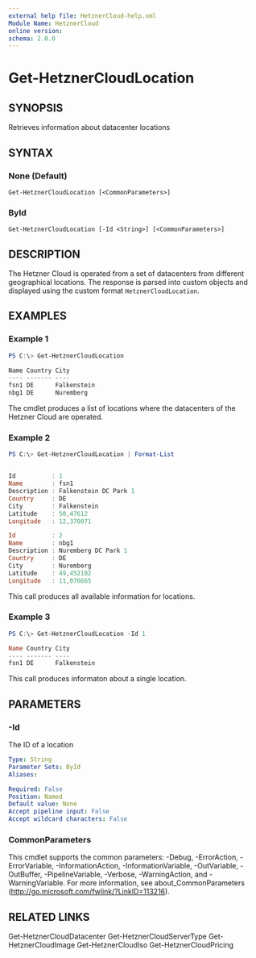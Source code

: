 ```yaml
---
external help file: HetznerCloud-help.xml
Module Name: HetznerCloud
online version:
schema: 2.0.0
---
```

# Get-HetznerCloudLocation

## SYNOPSIS

Retrieves information about datacenter locations

## SYNTAX

### None (Default)

```
Get-HetznerCloudLocation [<CommonParameters>]
```

### ById

```
Get-HetznerCloudLocation [-Id <String>] [<CommonParameters>]
```

## DESCRIPTION

The Hetzner Cloud is operated from a set of datacenters from different geographical locations. The response is parsed into custom objects and displayed using the custom format `HetznerCloudLocation`.

## EXAMPLES

### Example 1

```powershell
PS C:\> Get-HetznerCloudLocation

Name Country City
---- ------- ----
fsn1 DE      Falkenstein
nbg1 DE      Nuremberg
```

The cmdlet produces a list of locations where the datacenters of the Hetzner Cloud are operated.

### Example 2

```powershell
PS C:\> Get-HetznerCloudLocation | Format-List


Id          : 1
Name        : fsn1
Description : Falkenstein DC Park 1
Country     : DE
City        : Falkenstein
Latitude    : 50,47612
Longitude   : 12,370071

Id          : 2
Name        : nbg1
Description : Nuremberg DC Park 1
Country     : DE
City        : Nuremberg
Latitude    : 49,452102
Longitude   : 11,076665
```

This call produces all available information for locations.

### Example 3

```powershell
PS C:\> Get-HetznerCloudLocation -Id 1

Name Country City
---- ------- ----
fsn1 DE      Falkenstein
```

This call produces informaton about a single location.

## PARAMETERS

### -Id

The ID of a location

```yaml
Type: String
Parameter Sets: ById
Aliases:

Required: False
Position: Named
Default value: None
Accept pipeline input: False
Accept wildcard characters: False
```

### CommonParameters

This cmdlet supports the common parameters: -Debug, -ErrorAction, -ErrorVariable, -InformationAction, -InformationVariable, -OutVariable, -OutBuffer, -PipelineVariable, -Verbose, -WarningAction, and -WarningVariable.
For more information, see about_CommonParameters (http://go.microsoft.com/fwlink/?LinkID=113216).

## RELATED LINKS

Get-HetznerCloudDatacenter
Get-HetznerCloudServerType
Get-HetznerCloudImage
Get-HetznerCloudIso
Get-HetznerCloudPricing
